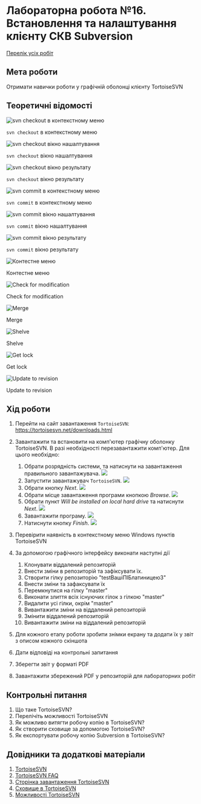 # Лабораторна робота №16. Встановлення та налаштування клієнту СКВ Subversion

[Перелік усіх робіт](README.md)

## Мета роботи

Отримати навички роботи у графічній оболонці клієнту TortoiseSVN

## Теоретичні відомості

![`svn checkout` в контекстному меню](img/01-015.png)

`svn checkout` в контекстному меню

![`svn checkout` вікно нашалтування](img/02-015.png)

`svn checkout` вікно нашалтування

![`svn checkout` вікно результату](img/03-015.png)

`svn checkout` вікно результату

![`svn commit` в контекстному меню](img/04-015.png)

`svn commit` в контекстному меню

![`svn commit` вікно нашалтування](img/05-015.png)

`svn commit` вікно нашалтування

![`svn commit` вікно результату](img/06-015.png)

`svn commit` вікно результату

![Контестне меню](img/07-015.png)

Контестне меню

![Check for modification](img/08-015.png)

Check for modification

![Merge](img/09-015.png)

Merge

![Shelve](img/10-015.png)

Shelve

![Get lock](img/11-015.png)

Get lock

![Update to revision](img/12-015.png)

Update to revision

## Хід роботи

1.  Перейти на сайт завантаження `TortoiseSVN`: https://tortoisesvn.net/downloads.html
2.  Завантажити та встановити на комп'ютер графічну оболонку TortoiseSVN. В разі необхідності перезавантажити комп'ютер.
    Для цього необхідно: 
    1. Обрати розрядність системи, та натиcнути на завантаження правильного завантажувача.
   ![](img/18-19.jpg)
    1. Запустити завантажувач `TortoiseSVN`.
   ![](img/18-20.jpg)
    1. Обрати кнопку *Next*.
   ![](img/18-21.jpg)
    1. Обрати місце завантаження програми кнопкою *Browse*.
   ![](img/18-22.jpg)
    1. Обрати пункт *Will be installed on local hard drive* та натиснути *Next*.
   ![](img/18-23.jpg)
    1. Завантажити програму.
   ![](img/016-013.jpg)
    1. Натиснути кнопку *Finish*.
   ![](img/016-014.jpg)
1.  Перевірити наявність в контекстному меню Windows пунктів TortoiseSVN
2.  За допомогою графічного інтерфейсу виконати наступні дії

    1.  Клонувати віддалений репозиторій
    2.  Внести зміни в репозиторій та зафіксувати їх.
    3.  Створити гілку репозиторію "testВашіПІБлатиницею3"
    4.  Внести зміни та зафаксувати їх
    5.  Перемкнутися на гілку "master"
    6.  Виконати злиття всіх існуючих гілок з гілкою "master"
    7.  Видалити усі гілки, окрім "master"
    8.  Вивантажити зміни на віддалений репозиторій
    9.  Змінити віддалений репозиторій
    10. Вивантажити зміни на віддалений репозиторій

3.  Для кожного етапу роботи зробити знімки екрану та додати їх у звіт з описом кожного скіншота
4.  Дати відповіді на контрольні запитання
5.  Зберегти звіт у форматі PDF
6.  Завантажити збережений PDF у репозиторій для лабораторних робіт

## Контрольні питання

1.  Що таке TortoiseSVN?
2.  Перелічіть можливості TortoiseSVN
3.  Як можливо витягти робочу копію в TortoiseSVN?
4.  Як створити сховище за допомогою TortoiseSVN?
5.  Як експортувати робочу копію Subversion в TortoiseSVN?

## Довідники та додаткові матеріали

1.  [TortoiseSVN](https://tortoisesvn.net/)
2.  [TortoiseSVN FAQ](https://tortoisesvn.net/faq.html)
3.  [Сторінка завантаження TortoiseSVN](https://tortoisesvn.net/downloads.html)
4.  [Сховище в TortoiseSVN](https://tortoisesvn.net/docs/nightly/TortoiseSVN_ru/tsvn-repository.html)
5.  [Можливості TortoiseSVN](https://tortoisesvn.net/docs/release/TortoiseSVN_ru/tsvn-preface-features.html)
